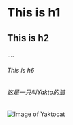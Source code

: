 # This is h1
## This is h2
....
###### This is h6
###### 这是一只叫Yakto的猫

![Image of Yaktocat](https://octodex.github.com/images/yaktocat.png)
